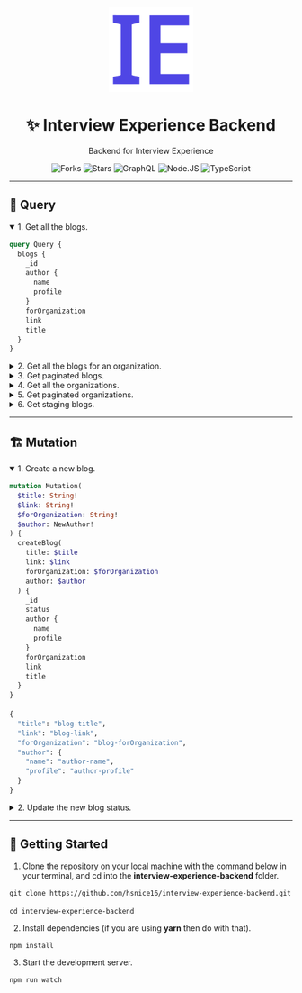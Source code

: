 <div align="center">

<img alt="interview experience logo" src="IE.png" width="150px" height="150px" />

# ✨ Interview Experience Backend

Backend for Interview Experience

![Forks](https://img.shields.io/github/forks/hsnice16/interview-experience-backend)
![Stars](https://img.shields.io/github/stars/hsnice16/interview-experience-backend)
![GraphQL](https://img.shields.io/badge/graphql-f6009b?logo=graphql)
![Node.JS](https://img.shields.io/badge/node.js-046e01?logo=node.js)
![TypeScript](https://img.shields.io/badge/typescript-gray?logo=typescript)

</div>

---

## 👀 Query

<details open>
<summary>1. Get all the blogs.</summary>

```graphql
query Query {
  blogs {
    _id
    author {
      name
      profile
    }
    forOrganization
    link
    title
  }
}
```

</details>

<details>
<summary>2. Get all the blogs for an organization.</summary>

```graphql
query Query($filter: BlogFilter) {
  blogs(filter: $filter) {
    author {
      name
      profile
    }
    _id
    forOrganization
    link
    title
  }
}

{
  "filter": {
    "forOrganization": "Google"
  }
}
```

</details>

<details>
<summary>3. Get paginated blogs.</summary>

```graphql
query Query($limit: Int!, $offset: Int!) {
  blogs(limit: $limit, offset: $offset) {
    author {
      name
      profile
    }
    _id
    forOrganization
    link
    title
  }
}

{
  "limit": 4,
  "offset": 2
}
```

</details>

<details>
<summary>4. Get all the organizations.</summary>

```graphql
query Query {
  organizations {
    _id
    blogCount
    name
  }
}
```

</details>

<details>
<summary>5. Get paginated organizations.</summary>

```graphql
query Query($offset: Int!, $limit: Int!) {
  organizations(offset: $offset, limit: $limit) {
    _id
    blogCount
    name
  }
}

{
  "limit": 4,
  "offset": 2
}
```

</details>

<details>
<summary>6. Get staging blogs.</summary>

```graphql
query Query($status: String!) {
  stagingBlogs(status: $status) {
    _id
    author {
      name
      profile
    }
    forOrganization
    status
    link
    title
  }
}

{
  "status": "pending"
}
```

</details>

---

## 🏗️ Mutation

<details open>
<summary>1. Create a new blog.</summary>

```graphql
mutation Mutation(
  $title: String!
  $link: String!
  $forOrganization: String!
  $author: NewAuthor!
) {
  createBlog(
    title: $title
    link: $link
    forOrganization: $forOrganization
    author: $author
  ) {
    _id
    status
    author {
      name
      profile
    }
    forOrganization
    link
    title
  }
}

{
  "title": "blog-title",
  "link": "blog-link",
  "forOrganization": "blog-forOrganization",
  "author": {
    "name": "author-name",
    "profile": "author-profile"
  }
}
```

</details>

<details>
<summary>2. Update the new blog status.</summary>

```graphql
mutation CreateBlog($id: ID!, $status: String!) {
  updateBlogStatus(_id: $id, status: $status) {
    _id
    author {
      name
      profile
    }
    forOrganization
    link
    status
    title
  }
}

{
  "id": "new_blog_000",
  "status": "rejected"
}
```

</details>

---

## 🔌 Getting Started

1. Clone the repository on your local machine with the command below in your terminal, and cd into the **interview-experience-backend** folder.

```shell
git clone https://github.com/hsnice16/interview-experience-backend.git

cd interview-experience-backend
```

2. Install dependencies (if you are using **yarn** then do with that).

```shell
npm install
```

3. Start the development server.

```shell
npm run watch
```
